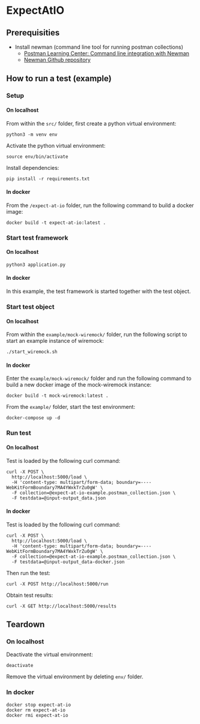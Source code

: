 # ExpectAtIO

## Prerequisities
* Install newman (command line tool for running postman collections)
  * [Postman Learning Center: Command line integration with Newman](https://learning.getpostman.com/docs/postman/collection_runs/command_line_integration_with_newman/)
  * [Newman Github repository](https://github.com/postmanlabs/newman)




## How to run a test (example)
### Setup
#### On localhost
From within the `src/` folder, first create a python virtual environment:
```
python3 -m venv env
```
Activate the python virtual environment:
```
source env/bin/activate
```
Install dependencies:
```
pip install -r requirements.txt
```
#### In docker
From the `/expect-at-io` folder, run the following command to build a docker image:
```
docker build -t expect-at-io:latest .
```
### Start test framework
#### On localhost
```
python3 application.py
```
#### In docker
In this example, the test framework is started together with the test object.

### Start test object
#### On localhost
From within the `example/mock-wiremock/` folder, run the following script to start an example instance of wiremock:
```
./start_wiremock.sh
```
#### In docker
Enter the `example/mock-wiremock/` folder and run the following command to build a new docker image of the 
mock-wiremock instance:
```
docker build -t mock-wiremock:latest .
```
From the `example/` folder, start the test environment:
```
docker-compose up -d
```
### Run test
#### On localhost
Test is loaded by the following curl command:
```
curl -X POST \
  http://localhost:5000/load \
  -H 'content-type: multipart/form-data; boundary=----WebKitFormBoundary7MA4YWxkTrZu0gW' \
  -F collection=@expect-at-io-example.postman_collection.json \
  -F testdata=@input-output_data.json
```

#### In docker
Test is loaded by the following curl command:
```
curl -X POST \
  http://localhost:5000/load \
  -H 'content-type: multipart/form-data; boundary=----WebKitFormBoundary7MA4YWxkTrZu0gW' \
  -F collection=@expect-at-io-example.postman_collection.json \
  -F testdata=@input-output_data-docker.json
```

Then run the test:
```
curl -X POST http://localhost:5000/run
```

Obtain test results:
```
curl -X GET http://localhost:5000/results
```


## Teardown
### On localhost
Deactivate the virtual environment:
```
deactivate
```
Remove the virtual environment by deleting `env/` folder.

### In docker
```
docker stop expect-at-io
docker rm expect-at-io
docker rmi expect-at-io
```
